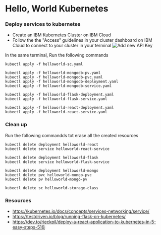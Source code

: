 # Hello, World Kubernetes


### Deploy services to kubernetes

- Create an IBM Kubernetes Cluster on IBM Cloud
- Follow the the "Access" guidelines in your cluster dashboard on IBM Cloud to connect to your cluster in your terminal
![Add new API Key](https://github.com/nifeoluyemi/helloworld-microservices/blob/master/helloworld-media/ibm-ks-connect.png)

In the same terminal, Run the following commands

```
kubectl apply -f helloworld-sc.yaml

kubectl apply -f helloworld-mongodb-pv.yaml
kubectl apply -f helloworld-mongodb-pvc.yaml
kubectl apply -f helloworld-mongodb-deployment.yaml
kubectl apply -f helloworld-mongodb-service.yaml

kubectl apply -f helloworld-flask-deployment.yaml
kubectl apply -f helloworld-flask-service.yaml

kubectl apply -f helloworld-react-deployment.yaml
kubectl apply -f helloworld-react-service.yaml
```

### Clean up

Run the following commandds tot erase all the created resources

```
kubectl delete deployment helloworld-react
kubectl delete service helloworld-react-service

kubectl delete deployment helloworld-flask
kubectl delete service helloworld-flask-service

kubectl delete deployment helloworld-mongo 
kubectl delete pvc helloworld-mongo-pvc
kubectl delete pv helloworld-mongo-pv 

kubectl delete sc helloworld-storage-class

```

### Resources

- https://kubernetes.io/docs/concepts/services-networking/service/
- https://testdriven.io/blog/running-flask-on-kubernetes/
- https://dev.to/rieckpil/deploy-a-react-application-to-kubernetes-in-5-easy-steps-516j